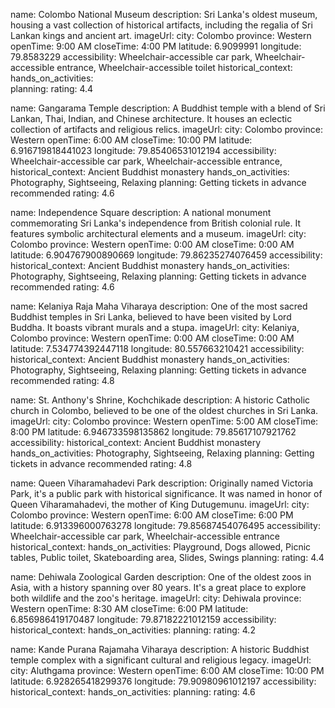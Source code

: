 name: Colombo National Museum
description: Sri Lanka's oldest museum, housing a vast collection of historical artifacts, including the regalia of Sri Lankan kings and ancient art.
imageUrl:
city: Colombo
province: Western
openTime: 9:00 AM
closeTime: 4:00 PM
latitude: 6.9099991
longitude: 79.8583229
accessibility: Wheelchair-accessible car park, Wheelchair-accessible entrance, Wheelchair-accessible toilet
historical_context: 
hands_on_activities:  
planning: 
rating: 4.4

name: Gangarama Temple
description: A Buddhist temple with a blend of Sri Lankan, Thai, Indian, and Chinese architecture. It houses an eclectic collection of artifacts and religious relics.
imageUrl:
city: Colombo
province: Western
openTime: 6:00 AM
closeTime: 10:00 PM
latitude: 6.916719818441023
longitude: 79.85406531012194
accessibility: Wheelchair-accessible car park, Wheelchair-accessible entrance,
historical_context: Ancient Buddhist monastery
hands_on_activities: Photography, Sightseeing, Relaxing
planning: Getting tickets in advance recommended
rating: 4.6

name: Independence Square
description: A national monument commemorating Sri Lanka's independence from British colonial rule. It features symbolic architectural elements and a museum.
imageUrl:
city: Colombo
province: Western
openTime: 0:00 AM
closeTime: 0:00 AM
latitude: 6.904767900890669
longitude: 79.86235274076459
accessibility:
historical_context: Ancient Buddhist monastery
hands_on_activities: Photography, Sightseeing, Relaxing
planning: Getting tickets in advance recommended
rating: 4.6

name: Kelaniya Raja Maha Viharaya
description: One of the most sacred Buddhist temples in Sri Lanka, believed to have been visited by Lord Buddha. It boasts vibrant murals and a stupa.
imageUrl:
city: Kelaniya, Colombo
province: Western
openTime: 0:00 AM
closeTime: 0:00 AM
latitude: 7.534774392447118
longitude: 80.557663210421
accessibility:
historical_context: Ancient Buddhist monastery
hands_on_activities: Photography, Sightseeing, Relaxing
planning: Getting tickets in advance recommended
rating: 4.8

name: St. Anthony's Shrine, Kochchikade
description: A historic Catholic church in Colombo, believed to be one of the oldest churches in Sri Lanka.
imageUrl:
city: Colombo
province: Western
openTime: 5:00 AM
closeTime: 8:00 PM
latitude: 6.946733598135862
longitude: 79.85617107921762
accessibility:
historical_context: Ancient Buddhist monastery
hands_on_activities: Photography, Sightseeing, Relaxing
planning: Getting tickets in advance recommended
rating: 4.8

name: Queen Viharamahadevi Park
description: Originally named Victoria Park, it's a public park with historical significance. It was named in honor of Queen Viharamahadevi, the mother of King Dutugemunu.
imageUrl:
city: Colombo
province: Western
openTime: 6:00 AM
closeTime: 6:00 PM
latitude: 6.913396000763278
longitude: 79.85687454076495
accessibility: Wheelchair-accessible car park, Wheelchair-accessible entrance
historical_context: 
hands_on_activities: Playground, Dogs allowed, Picnic tables, Public toilet, Skateboarding area, Slides, Swings
planning: 
rating: 4.4

name: Dehiwala Zoological Garden
description: One of the oldest zoos in Asia, with a history spanning over 80 years. It's a great place to explore both wildlife and the zoo's heritage.
imageUrl:
city: Dehiwala
province: Western
openTime: 8:30 AM
closeTime: 6:00 PM
latitude: 6.856986419170487
longitude: 79.87182221012159
accessibility:
historical_context: 
hands_on_activities: 
planning: 
rating: 4.2

name: Kande Purana Rajamaha Viharaya
description: A historic Buddhist temple complex with a significant cultural and religious legacy.
imageUrl:
city: Aluthgama
province: Western
openTime: 6:00 AM
closeTime: 10:00 PM
latitude: 6.928265418299376
longitude: 79.90980961012197
accessibility:
historical_context: 
hands_on_activities: 
planning: 
rating: 4.6